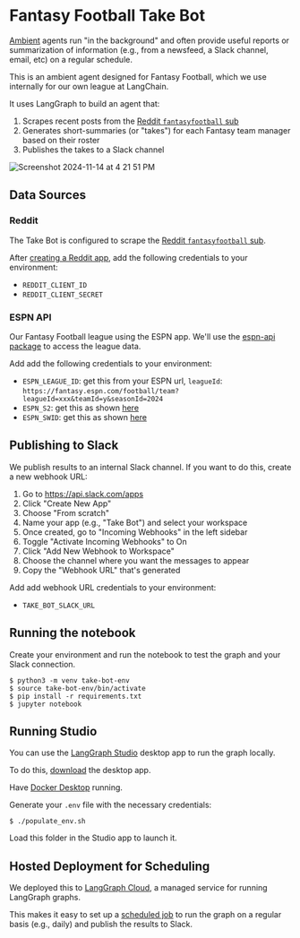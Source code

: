 # Fantasy Football Take Bot

[Ambient](https://blog.langchain.dev/ux-for-agents-part-2-ambient/) agents run "in the background" and often provide useful reports or summarization of information (e.g., from a newsfeed, a Slack channel, email, etc) on a regular schedule. 

This is an ambient agent designed for Fantasy Football, which we use internally for our own league at LangChain. 

It uses LangGraph to build an agent that:

1. Scrapes recent posts from the [Reddit `fantasyfootball` sub](https://www.reddit.com/r/fantasyfootball/)
2. Generates short-summaries (or "takes") for each Fantasy team manager based on their roster
3. Publishes the takes to a Slack channel

![Screenshot 2024-11-14 at 4 21 51 PM](https://github.com/user-attachments/assets/4fcf879a-74a0-45ed-b1e5-fe3dfb8bca02)

## Data Sources 

### Reddit 

The Take Bot is configured to scrape the [Reddit `fantasyfootball` sub](https://www.reddit.com/r/fantasyfootball/). 

After [creating a Reddit app](https://www.reddit.com/prefs/apps), add the following credentials to your environment:

* `REDDIT_CLIENT_ID`
* `REDDIT_CLIENT_SECRET`

### ESPN API

Our Fantasy Football league using the ESPN app. We'll use the [espn-api package](https://github.com/cwendt94/espn-api) to access the league data. 

Add add the following credentials to your environment:

* `ESPN_LEAGUE_ID`: get this from your ESPN url, `leagueId`: `https://fantasy.espn.com/football/team?leagueId=xxx&teamId=y&seasonId=2024`
* `ESPN_S2`: get this as shown [here](https://github.com/cwendt94/espn-api/discussions/150#discussioncomment-133615)
* `ESPN_SWID`: get this as shown [here](https://github.com/cwendt94/espn-api/discussions/150#discussioncomment-133615)

## Publishing to Slack

We publish results to an internal Slack channel. If you want to do this, create a new webhook URL:

1. Go to https://api.slack.com/apps
2. Click "Create New App"
3. Choose "From scratch"
4. Name your app (e.g., "Take Bot") and select your workspace
5. Once created, go to "Incoming Webhooks" in the left sidebar
6. Toggle "Activate Incoming Webhooks" to On
7. Click "Add New Webhook to Workspace"
8. Choose the channel where you want the messages to appear
9. Copy the "Webhook URL" that's generated

Add add webhook URL credentials to your environment:

* `TAKE_BOT_SLACK_URL` 

## Running the notebook

Create your environment and run the notebook to test the graph and your Slack connection.
```
$ python3 -m venv take-bot-env
$ source take-bot-env/bin/activate
$ pip install -r requirements.txt
$ jupyter notebook
```

## Running Studio 

You can use the [LangGraph Studio](https://github.com/langchain-ai/langgraph-studio) desktop app to run the graph locally. 

To do this, [download](https://github.com/langchain-ai/langgraph-studio?tab=readme-ov-file#download) the desktop app.

Have [Docker Desktop](https://docs.docker.com/engine/install/) running. 

Generate your `.env` file with the necessary credentials: 

```
$ ./populate_env.sh
```

Load this folder in the Studio app to launch it.

## Hosted Deployment for Scheduling

We deployed this to [LangGraph Cloud](https://langchain-ai.github.io/langgraph/concepts/langgraph_cloud/), a managed service for running LangGraph graphs.

This makes it easy to set up a [scheduled job](https://langchain-ai.github.io/langgraph/cloud/how-tos/cron_jobs/) to run the graph on a regular basis (e.g., daily) and publish the results to Slack.

